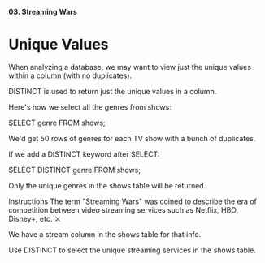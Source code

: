 **03. Streaming Wars**

# Unique Values
When analyzing a database, we may want to view just the unique values within a column (with no duplicates).

DISTINCT is used to return just the unique values in a column.

Here's how we select all the genres from shows:

SELECT genre
FROM shows;

We'd get 50 rows of genres for each TV show with a bunch of duplicates.

If we add a DISTINCT keyword after SELECT:

SELECT DISTINCT genre
FROM shows;

Only the unique genres in the shows table will be returned.

Instructions
The term "Streaming Wars" was coined to describe the era of competition between video streaming services such as Netflix, HBO, Disney+, etc. ⚔️

We have a stream column in the shows table for that info.

Use DISTINCT to select the unique streaming services in the shows table.